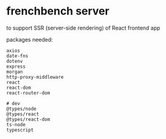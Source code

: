 # frenchbench server

to support SSR (server-side rendering) of React frontend app

packages needed:

```
axios
date-fns
dotenv
express
morgan
http-proxy-middleware
react
react-dom
react-router-dom

# dev
@types/node
@types/react
@types/react-dom
ts-node
typescript
```
